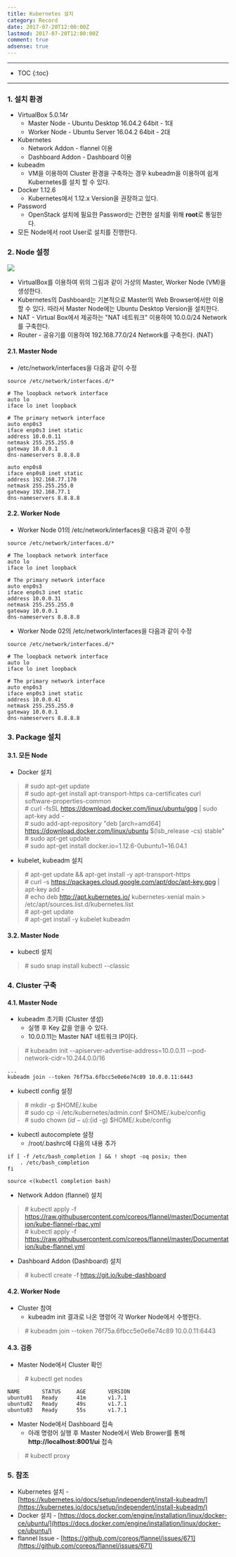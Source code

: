 ```yaml
---
title: Kubernetes 설치
category: Record
date: 2017-07-20T12:00:00Z
lastmod: 2017-07-20T12:00:00Z
comment: true
adsense: true
---
```


***

* TOC
{:toc}

***

### 1. 설치 환경

* VirtualBox 5.0.14r
  * Master Node - Ubuntu Desktop 16.04.2 64bit - 1대
  * Worker Node - Ubuntu Server 16.04.2 64bit - 2대
* Kubernetes
  * Network Addon - flannel 이용
  * Dashboard Addon - Dashboard 이용
* kubeadm
  * VM을 이용하여 Cluster 환경을 구축하는 경우 kubeadm을 이용하여 쉽게 Kubernetes를 설치 할 수 있다.
* Docker 1.12.6
  * Kubernetes에서 1.12.x Version을 권장하고 있다.
* Password
  * OpenStack 설치에 필요한 Password는 간편한 설치를 위해 **root**로 통일한다.
* 모든 Node에서 root User로 설치를 진행한다.

### 2. Node 설정

![]({{site.baseurl}}/images/record/Kubernetes_Install/Node_Setting.PNG)

* VirtualBox를 이용하여 위의 그림과 같이 가상의 Master, Worker Node (VM)을 생성한다.
* Kubernetes의 Dashboard는 기본적으로 Master의 Web Browser에서만 이용할 수 있다. 따라서 Master Node에는 Ubuntu Desktop Version을 설치한다.
* NAT - Virtual Box에서 제공하는 "NAT 네트워크" 이용하여 10.0.0/24 Network를 구축한다.
* Router - 공유기를 이용하여 192.168.77.0/24 Network를 구축한다. (NAT)

#### 2.1. Master Node

* /etc/network/interfaces을 다음과 같이 수정

~~~
source /etc/network/interfaces.d/*

# The loopback network interface
auto lo
iface lo inet loopback

# The primary network interface
auto enp0s3
iface enp0s3 inet static
address 10.0.0.11
netmask 255.255.255.0
gateway 10.0.0.1
dns-nameservers 8.8.8.8

auto enp0s8
iface enp0s8 inet static
address 192.168.77.170
netmask 255.255.255.0
gateway 192.168.77.1
dns-nameservers 8.8.8.8
~~~

#### 2.2. Worker Node

* Worker Node 01의 /etc/network/interfaces을 다음과 같이 수정

~~~
source /etc/network/interfaces.d/*

# The loopback network interface
auto lo
iface lo inet loopback

# The primary network interface
auto enp0s3
iface enp0s3 inet static
address 10.0.0.31
netmask 255.255.255.0
gateway 10.0.0.1
dns-nameservers 8.8.8.8
~~~

* Worker Node 02의 /etc/network/interfaces을 다음과 같이 수정

~~~
source /etc/network/interfaces.d/*

# The loopback network interface
auto lo
iface lo inet loopback

# The primary network interface
auto enp0s3
iface enp0s3 inet static
address 10.0.0.41
netmask 255.255.255.0
gateway 10.0.0.1
dns-nameservers 8.8.8.8
~~~

### 3. Package 설치

#### 3.1. 모든 Node

* Docker 설치

> \# sudo apt-get update <br>
> \# sudo apt-get install apt-transport-https ca-certificates curl software-properties-common <br>
> \# curl -fsSL https://download.docker.com/linux/ubuntu/gpg | sudo apt-key add - <br>
> \# sudo add-apt-repository "deb [arch=amd64] https://download.docker.com/linux/ubuntu $(lsb_release -cs) stable" <br>
> \# sudo apt-get update <br>
> \# sudo apt-get install docker.io=1.12.6-0ubuntu1~16.04.1

* kubelet, kubeadm 설치

> \# apt-get update && apt-get install -y apt-transport-https <br>
> \# curl -s https://packages.cloud.google.com/apt/doc/apt-key.gpg | apt-key add - <br>
> \# echo deb http://apt.kubernetes.io/ kubernetes-xenial main > /etc/apt/sources.list.d/kubernetes.list <br>
> \# apt-get update <br>
> \# apt-get install -y kubelet kubeadm

#### 3.2. Master Node

* kubectl 설치

> \# sudo snap install kubectl --classic

### 4. Cluster 구축

#### 4.1. Master Node

* kubeadm 초기화 (Cluster 생성)
  * 실행 후 Key 값을 얻을 수 있다.
  * 10.0.0.11는 Master NAT 네트워크 IP이다.

> \# kubeadm init --apiserver-advertise-address=10.0.0.11 --pod-network-cidr=10.244.0.0/16

~~~
...
kubeadm join --token 76f75a.6fbcc5e0e6e74c89 10.0.0.11:6443
~~~

* kubectl config 설정

> \# mkdir -p $HOME/.kube <br>
> \# sudo cp -i /etc/kubernetes/admin.conf $HOME/.kube/config <br>
> \# sudo chown $(id -u):$(id -g) $HOME/.kube/config

* kubectl autocomplete 설정
  * /root/.bashrc에 다음의 내용 추가

~~~
if [ -f /etc/bash_completion ] && ! shopt -oq posix; then
    . /etc/bash_completion
fi

source <(kubectl completion bash)
~~~

* Network Addon (flannel) 설치

> \# kubectl apply -f https://raw.githubusercontent.com/coreos/flannel/master/Documentation/kube-flannel-rbac.yml <br>
> \# kubectl apply -f https://raw.githubusercontent.com/coreos/flannel/master/Documentation/kube-flannel.yml

* Dashboard Addon (Dashboard) 설치

> \# kubectl create -f https://git.io/kube-dashboard

#### 4.2. Worker Node

* Cluster 참여
  * kubeadm init 결과로 나온 명령어 각 Worker Node에서 수행한다.

> \# kubeadm join --token 76f75a.6fbcc5e0e6e74c89 10.0.0.11:6443

#### 4.3. 검증

* Master Node에서 Cluster 확인

> \# kubectl get nodes

~~~
NAME       STATUS     AGE       VERSION
ubuntu01   Ready      41m       v1.7.1
ubuntu02   Ready      49s       v1.7.1
ubuntu03   Ready      55s       v1.7.1
~~~

* Master Node에서 Dashboard 접속
  * 아래 명령어 실행 후 Master Node에서 Web Brower를 통해 **http://localhost:8001/ui** 접속

> \# kubectl proxy

### 5. 참조

* Kubernetes 설치 - [https://kubernetes.io/docs/setup/independent/install-kubeadm/](https://kubernetes.io/docs/setup/independent/install-kubeadm/)
* Docker 설치 - [https://docs.docker.com/engine/installation/linux/docker-ce/ubuntu/](https://docs.docker.com/engine/installation/linux/docker-ce/ubuntu/)
* flannel Issue -  [https://github.com/coreos/flannel/issues/671](https://github.com/coreos/flannel/issues/671)
